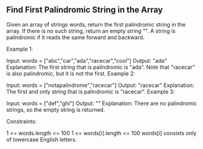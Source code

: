 ##  Find First Palindromic String in the Array
Given an array of strings words, return the first palindromic string in the array. 
If there is no such string, return an empty string "".
A string is palindromic if it reads the same forward and backward.

Example 1:

Input: words = ["abc","car","ada","racecar","cool"]
Output: "ada"
Explanation: The first string that is palindromic is "ada".
Note that "racecar" is also palindromic, but it is not the first.
Example 2:

Input: words = ["notapalindrome","racecar"]
Output: "racecar"
Explanation: The first and only string that is palindromic is "racecar".
Example 3:

Input: words = ["def","ghi"]
Output: ""
Explanation: There are no palindromic strings, so the empty string is returned.
 

Constraints:

1 <= words.length <= 100
1 <= words[i].length <= 100
words[i] consists only of lowercase English letters.
